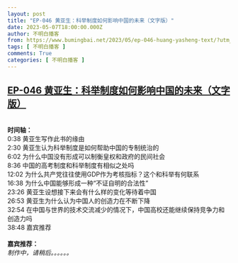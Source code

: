 ```yaml
---
layout: post
title: "EP-046 黄亚生：科举制度如何影响中国的未来（文字版）"
date: 2023-05-07T18:00:00.000Z
author: 不明白播客
from: https://www.bumingbai.net/2023/05/ep-046-huang-yasheng-text/?utm_source=rss&utm_medium=rss&utm_campaign=ep-046-huang-yasheng-text
tags: [ 不明白播客 ]
comments: True
categories: [ 不明白播客 ]
---
```

<!--1683482400000-->
[EP-046 黄亚生：科举制度如何影响中国的未来（文字版）](https://www.bumingbai.net/2023/05/ep-046-huang-yasheng-text/?utm_source=rss&utm_medium=rss&utm_campaign=ep-046-huang-yasheng-text)
------

<div>
<div id="buzzsprout-player-12799894"></div><script src="https://www.buzzsprout.com/1982525/12799894-.js?container_id=buzzsprout-player-12799894&#038;player=small" type="text/javascript" charset="utf-8"></script><p><br><strong>时间轴：<br></strong>0:38 黄亚生写作此书的缘由<br>2:30 黄亚生认为科举制度是如何帮助中国的专制统治的<br>6:02 为什么中国没有形成可以制衡皇权和政府的民间社会<br>8:36 中国的高考制度和科举制度有相似之处吗<br>12:02 为什么共产党往往使用GDP作为考核指标？这个和科举有何联系<br>16:38 为什么中国能够形成一种“不证自明的合法性”<br>23:26 黄亚生设想接下来会有什么样的变化等待着中国<br>26:53 黄亚生为什么认为中国人的创造力在不断下降<br>32:54 在中国与世界的技术交流减少的情况下，中国高校还能继续保持竞争力和创造力吗<br>38:48 嘉宾推荐<br><br><strong>嘉宾推荐：<br></strong><em>制作中，请稍后。。。。。。</em></p><p></p><p></p><p></p>
</div>
